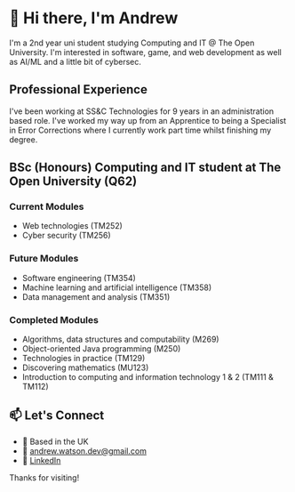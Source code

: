 # 👋 Hi there, I'm Andrew

I'm a 2nd year uni student studying Computing and IT @ The Open University.  I'm interested in software, game, and web development as well as AI/ML and a little bit of cybersec.

## Professional Experience
I've been working at SS&C Technologies for 9 years in an administration based role.  I've worked my way up from an Apprentice to being a Specialist in Error Corrections where I currently work part time whilst finishing my degree.





## BSc (Honours) Computing and IT student at The Open University (Q62)
### Current Modules
- Web technologies (TM252)
- Cyber security (TM256)

### Future Modules
- Software engineering (TM354)
- Machine learning and artificial intelligence (TM358)
- Data management and analysis (TM351)

### Completed Modules
- Algorithms, data structures and computability (M269)
- Object-oriented Java programming (M250)
- Technologies in practice (TM129)
- Discovering mathematics (MU123)
- Introduction to computing and information technology 1 & 2 (TM111 & TM112)


## 📫 Let's Connect
- 📍 Based in the UK
- 📧 andrew.watson.dev@gmail.com  
- 🔗 [LinkedIn](https://www.linkedin.com/in/andrewjwatson1996/)

Thanks for visiting!
